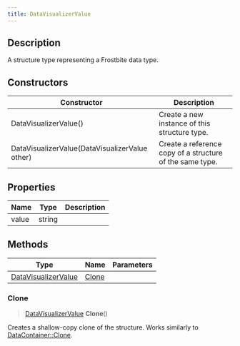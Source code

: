 ```yaml
---
title: DataVisualizerValue
---
```

## Description

A structure type representing a Frostbite data type.

## Constructors

| Constructor                                    | Description                                              |
| ---------------------------------------------- | -------------------------------------------------------- |
| DataVisualizerValue()                          | Create a new instance of this structure type.            |
| DataVisualizerValue(DataVisualizerValue other) | Create a reference copy of a structure of the same type. |

## Properties

| Name  | Type   | Description |
| ----- | ------ | ----------- |
| value | string |             |

## Methods

| Type                                       | Name            | Parameters |
| ------------------------------------------ | --------------- | ---------- |
| [DataVisualizerValue](DataVisualizerValue) | [Clone](#clone) |            |

### Clone

> [DataVisualizerValue](DataVisualizerValue) **Clone**()

Creates a shallow-copy clone of the structure. Works similarly to [DataContainer::Clone](/vext/ref/shared/class/datacontainer#clone).

